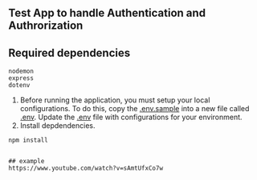 ## Test App to handle Authentication and Authrorization

## Required dependencies
    nodemon
    express
    dotenv

1. Before running the application, you must setup your local configurations. To do this, copy the [.env.sample](.env.sample) into a new file called [.env](.env). Update the [.env](.env) file with configurations for your environment.
2. Install depdendencies.

```
npm install


## example
https://www.youtube.com/watch?v=sAmtUfxCo7w
